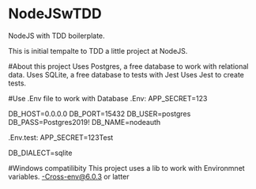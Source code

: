 # NodeJSwTDD
NodeJS with TDD boilerplate.

This is initial tempalte to TDD a little project at NodeJS.

#About this project Uses Postgres, a free database to work with relational data. Uses SQLite, a free database to tests with Jest Uses Jest to create tests.

#Use .Env file to work with Database .Env: APP_SECRET=123

DB_HOST=0.0.0.0 DB_PORT=15432 DB_USER=postgres DB_PASS=Postgres2019! DB_NAME=nodeauth

.Env.test: APP_SECRET=123Test

DB_DIALECT=sqlite

#Windows compatilibity This project uses a lib to work with Environmnet variables. -Cross-env@6.0.3 or latter
